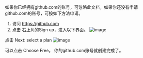 如果你已经拥有github.com的账号，可忽略此文档。如果你还没有申请github.com的账号，可按如下方法申请。

1. 访问 https://github.com
2. 点击 右上角的Sign up，进入以下界面。
![image](https://github.com/daisy-ycguo/devopslab/blob/master/images/github1.png)


点击 Next: select a plan
![image](https://github.com/daisy-ycguo/devopslab/blob/master/images/github2.png)

可以点击 Choose Free。
你的github.com账号就创建完成了。

